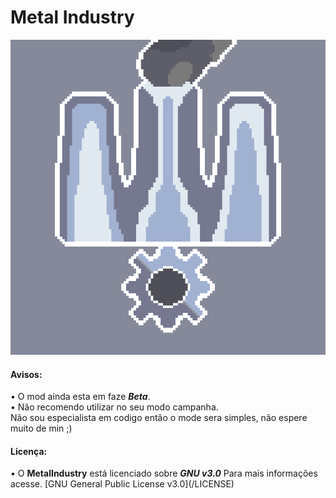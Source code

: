 # Metal Industry
 ![logo](github-pictures/logo.png)
   <h4> Avisos: </h4>
• O mod ainda esta em faze <i><b>Beta</b></i>.<br>
• Não recomendo utilizar no seu modo campanha.<br>
        Não sou especialista em codigo então o mode sera simples, não espere muito de min ;)
 <h4>Licença:</h4>
• O <b>MetalIndustry</b> está licenciado sobre <i><b>GNU v3.0</b></i> Para mais informações acesse. [GNU General Public License v3.0](/LICENSE)
